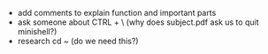 - add comments to explain function and important parts
- ask someone about CTRL + \ (why does subject.pdf ask us to quit minishell?)
- research cd ~ (do we need this?)